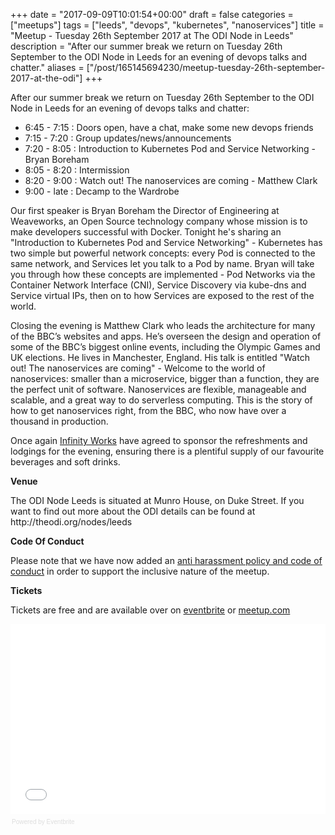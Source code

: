 +++
date = "2017-09-09T10:01:54+00:00"
draft = false
categories = ["meetups"]
tags = ["leeds", "devops", "kubernetes", "nanoservices"]
title = "Meetup - Tuesday 26th September 2017 at The ODI Node in Leeds"
description = "After our summer break we return on Tuesday 26th September to the ODI Node in Leeds for an evening of devops talks and chatter."
aliases = ["/post/165145694230/meetup-tuesday-26th-september-2017-at-the-odi"]
+++
<p><p>After our summer break we return on Tuesday 26th September to the ODI Node in Leeds for an evening of devops talks and chatter:</p><ul><li>6:45 - 7:15 : Doors open, have a chat, make some new devops friends<br></li><li>7:15 - 7:20 : Group updates/news/announcements<br></li><li>7:20 - 8:05 : Introduction to Kubernetes Pod and Service Networking - Bryan Boreham<br></li><li>8:05 - 8:20 : Intermission<br></li><li>8:20 - 9:00 : Watch out! The nanoservices are coming - Matthew Clark<br></li><li>9:00 - late : Decamp to the Wardrobe<br></li></ul><!-- more --><p>Our first speaker is Bryan Boreham the Director of Engineering at Weaveworks, an Open Source technology company whose mission is to make developers successful with Docker. Tonight he's sharing an "Introduction to Kubernetes Pod and Service Networking" - Kubernetes has two simple but powerful network concepts: every Pod is connected to the same network, and Services let you talk to a Pod by name. Bryan will take you through how these concepts are implemented - Pod Networks via the Container Network Interface (CNI), Service Discovery via kube-dns and Service virtual IPs, then on to how Services are exposed to the rest of the world. </p><p>Closing the evening is Matthew Clark who leads the architecture for many of the BBC’s websites and apps. He’s overseen the design and operation of some of the BBC’s biggest online events, including the Olympic Games and UK elections. He lives in Manchester, England. His talk is entitled "Watch out! The nanoservices are coming" - Welcome to the world of nanoservices: smaller than a microservice, bigger than a function, they are the perfect unit of software. Nanoservices are flexible, manageable and scalable, and a great way to do serverless computing. This is the story of how to get nanoservices right, from the BBC, who now have over a thousand in production.</p><p>Once again <a href="https://www.infinityworks.com/">Infinity Works</a> have agreed to sponsor the refreshments and lodgings for the evening, ensuring there is a plentiful supply of our favourite beverages and soft drinks.</p><p><b>Venue</b></p><p>The ODI Node Leeds is situated at Munro House, on Duke Street. If you want to find out more about the ODI details can be found at http://theodi.org/nodes/leeds</p><p><b>Code Of Conduct</b></p><p>Please note that we have now added an <a href="https://tmblr.co/ZdJfSq2PpSK99">anti harassment policy and code of conduct</a> in order to support the inclusive nature of the meetup.</p><p><b>Tickets</b></p><p>Tickets are free and are available over on <a href="https://leedsdevops-sept-17.eventbrite.co.uk">eventbrite</a> or <a href="https://www.meetup.com/LeedsDevops/events/243226712/">meetup.com</a></p>
<p></p>
<div style="width:100%; text-align:left;"><iframe src="//eventbrite.co.uk/tickets-external?eid=37624617243&amp;ref=etckt" frameborder="0" height="304" width="100%" marginheight="5" marginwidth="5" scrolling="auto"></iframe><div style="font-family:Helvetica, Arial; font-size:10px; padding:5px 0 5px; margin:2px; width:100%; text-align:left;"><a class="powered-by-eb" style="color: #dddddd; text-decoration: none;" target="_blank" href="http://www.eventbrite.co.uk/r/etckt">Powered by Eventbrite</a></div></div></p>